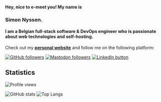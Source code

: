 #### Hey, nice to e-meet you! My name is 
### Simon Nyssen.

#### I am a Belgian **full-stack software & DevOps engineer** who is passionate about web technologies and self-hosting.

Check out my **[personal website](https://snyssen.be)** and follow me on the following platform:

[![GitHub followers](https://img.shields.io/github/followers/snyssen?style=social&color=9333ea)](https://github.com/snyssen)
[![Mastodon followers](https://img.shields.io/mastodon/follow/109759853220517726?domain=https%3A%2F%2Fhostux.social&style=social)](https://hostux.social/@snyssen)
[![LinkedIn button](https://img.shields.io/badge/LinkedIn--blue?style=social&logo=linkedin)](https://www.linkedin.com/in/snyssen/)

## Statistics

![Profile views](https://komarev.com/ghpvc/?username=snyssen&style=flat&color=9333ea)

![GitHub stats](https://github-readme-stats.vercel.app/api?username=snyssen&theme=transparent&title_color=9333ea)
![Top Langs](https://github-readme-stats.vercel.app/api/top-langs/?username=snyssen&layout=compact&theme=transparent&title_color=9333ea)
